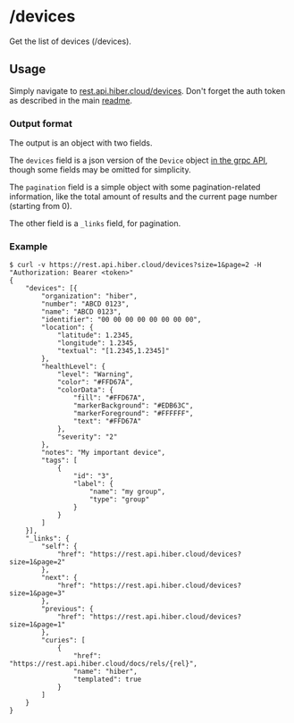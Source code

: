 # /devices

Get the list of devices (/devices).

## Usage

Simply navigate to [rest.api.hiber.cloud/devices](https://rest.api.hiber.cloud/devices).
Don't forget the auth token as described in the main [readme](../README.md#auth).

### Output format

The output is an object with two fields.

The `devices` field is a json version of the `Device` object
[in the grpc API](https://github.com/HiberGlobal/api/blob/master/docs/md/device.md#device),
though some fields may be omitted for simplicity.

The `pagination` field is a simple object with some pagination-related information, like the total amount of results
and the current page number (starting from 0).

The other field is a `_links` field, for pagination.

### Example

```
$ curl -v https://rest.api.hiber.cloud/devices?size=1&page=2 -H "Authorization: Bearer <token>"
{
    "devices": [{
        "organization": "hiber",
        "number": "ABCD 0123",
        "name": "ABCD 0123",
        "identifier": "00 00 00 00 00 00 00 00",
        "location": {
            "latitude": 1.2345,
            "longitude": 1.2345,
            "textual": "[1.2345,1.2345]"
        },
        "healthLevel": {
            "level": "Warning",
            "color": "#FFD67A",
            "colorData": {
                "fill": "#FFD67A",
                "markerBackground": "#EDB63C",
                "markerForeground": "#FFFFFF",
                "text": "#FFD67A"
            },
            "severity": "2"
        },
        "notes": "My important device",
        "tags": [
            {
                "id": "3",
                "label": {
                    "name": "my group",
                    "type": "group"
                }
            }
        ]
    }],
    "_links": {
        "self": {
            "href": "https://rest.api.hiber.cloud/devices?size=1&page=2"
        },
        "next": {
            "href": "https://rest.api.hiber.cloud/devices?size=1&page=3"
        },
        "previous": {
            "href": "https://rest.api.hiber.cloud/devices?size=1&page=1"
        },
        "curies": [
            {
                "href": "https://rest.api.hiber.cloud/docs/rels/{rel}",
                "name": "hiber",
                "templated": true
            }
        ]
    }
}
```
